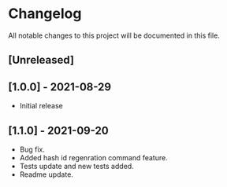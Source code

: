# Changelog
All notable changes to this project will be documented in this file.

## [Unreleased]


## [1.0.0] - 2021-08-29
- Initial release

## [1.1.0] - 2021-09-20
- Bug fix.
- Added hash id regenration command feature.
- Tests update and new tests added.
- Readme update.